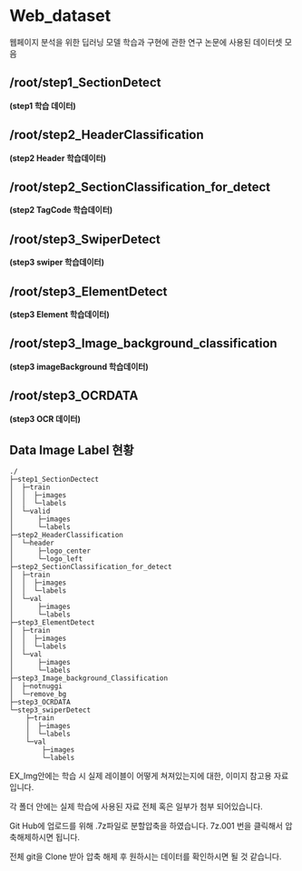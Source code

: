 # Web_dataset
웹페이지 분석을 위한 딥러닝 모델 학습과 구현에 관한 연구 논문에 사용된 데이터셋 모음

## /root/step1_SectionDetect
**(step1 학습 데이터)**

## /root/step2_HeaderClassification
**(step2 Header 학습데이터)**

## /root/step2_SectionClassification_for_detect
**(step2 TagCode 학습데이터)**

## /root/step3_SwiperDetect
**(step3 swiper 학습데이터)**

## /root/step3_ElementDetect
**(step3 Element 학습데이터)**

## /root/step3_Image_background_classification
**(step3 imageBackground 학습데이터)**

## /root/step3_OCRDATA
**(step3 OCR 데이터)**

## Data Image Label 현황


```
./
├─step1_SectionDectect
│  ├─train
│  │  ├─images
│  │  └─labels
│  └─valid
│      ├─images
│      └─labels
├─step2_HeaderClassification
│  └─header
│      ├─logo_center
│      └─logo_left
├─step2_SectionClassification_for_detect
│  ├─train
│  │  ├─images
│  │  └─labels
│  └─val
│      ├─images
│      └─labels
├─step3_ElementDetect
│  ├─train
│  │  ├─images
│  │  └─labels
│  └─val
│      ├─images
│      └─labels
├─step3_Image_background_Classification
│  ├─notnuggi
│  └─remove_bg
├─step3_OCRDATA
└─step3_swiperDetect
    ├─train
    │  ├─images
    │  └─labels
    └─val
        ├─images
        └─labels
```

EX_Img안에는 학습 시 실제 레이블이 어떻게 쳐져있는지에 대한, 이미지 참고용 자료입니다.

각 폴더 안에는 실제 학습에 사용된 자료 전체 혹은 일부가 첨부 되어있습니다.

Git Hub에 업로드를 위해 .7z파일로 분할압축을 하였습니다. 7z.001 번을 클릭해서 압축해제하시면 됩니다.

전체 git을 Clone 받아 압축 해제 후 원하시는 데이터를 확인하시면 될 것 같습니다.